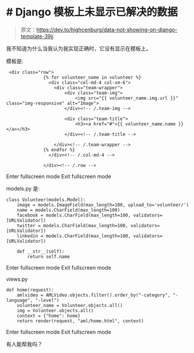 # # Django 模板上未显示已解决的数据

> 原文：<https://dev.to/highcenburg/data-not-showing-on-django-template-39jj>

我不知道为什么当我认为我实现正确时，它没有显示在模板上。

模板是:

```
 <div class="row">
              {% for volunteer_name in volunteer %}
                <div class="col-md-4 col-sm-6">
                  <div class="team-wrapper">
                      <div class="team-img">
                          <img src="{{ volunteer_name.img.url }}" class="img-responsive" alt="Image">
                      </div><!-- /.team-img -->

                      <div class="team-title">
                          <h3><a href="#">{{ volunteer_name.name }}</a></h3>
                      </div><!-- /.team-title -->

                  </div><!-- /.team-wrapper -->
              {% endfor %}
                </div><!-- /.col-md-4 -->

              </div><!-- /.row --> 
```

Enter fullscreen mode Exit fullscreen mode

models.py 是:

```
class Volunteer(models.Model):
    image = models.ImageField(max_length=100, upload_to='volunteer/')
    name = models.CharField(max_length=100)
    facebook = models.CharField(max_length=100, validators=[URLValidator])
    twitter = models.CharField(max_length=100, validators=[URLValidator])
    linkedin = models.CharField(max_length=100, validators=[URLValidator])

    def __str__(self):
        return self.name 
```

Enter fullscreen mode Exit fullscreen mode

views.py

```
def home(request):
    amlvideo = AMLVideo.objects.filter().order_by("-category", "-language", "-level")
    volunteer_name = Volunteer.objects.all()
    img = Volunteer.objects.all()
    context = {"home": home}
    return render(request, "aml/home.html", context) 
```

Enter fullscreen mode Exit fullscreen mode

有人能帮我吗？